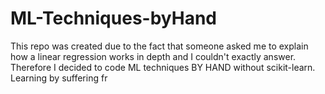 # ML-Techniques-byHand
This repo was created due to the fact that someone asked me to explain how a linear regression works in depth and I couldn't exactly answer. Therefore I decided to code ML techniques BY HAND without scikit-learn. Learning by suffering fr

